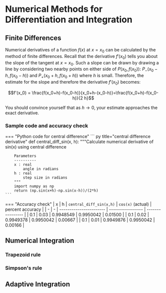 # Numerical Methods for Differentiation and Integration

## Finite Differences
Numerical derivatives of a function $f(x)$ at $x=x_0$ can be calculated by the method of finite differences. Recall that the derivative $f'(x_0)$ tells you about the slope of the tangent at $x=x_0$. Such a slope can be drawn by drawing a line by considering two nearby points on either side of $P(x_0, f(x_0))$: $P_-(x_0-h, f(x_0-h))$ and $P_+(x_0+h, f(x_0+h))$ where $h$ is small. Therefore, the estimate for the slope and therefore the derivative $f'(x_0)$ becomes:

$$f'(x_0) = \frac{f(x_0+h)-f(x_0-h)}{x_0+h-(x_0-h)}=\frac{f(x_0+h)-f(x_0-h)}{2 h}$$

You should convince yourself that as $h\rightarrow 0$, your estimate approaches the exact derivative.

### Sample code and accuracy check

=== "Python code for central difference"
    ``` py title="central difference derivative"
    def central_diff_sin(x, h):
        """Calculate numerical derivative of sin(x) using central difference
        
        Parameters
        ----------
        x : real
            angle in radians
        h : real
            step size in radians
        """
        import numpy as np
        return (np.sin(x+h)-np.sin(x-h))/(2*h)
    ```

=== "Accuracy check"
    | x | h | `central_diff_sin(x,h)` | `cos(x)` (actual) | percent accuracy |
    | - | - | ----------------------- | ----------------- | ---------------- |
    | 0.1 | 0.03 | 0.9948549 | 0.9950042 | 0.01500 |
    | 0.1 | 0.02 | 0.9949378 | 0.9950042 | 0.00667 |
    | 0.1 | 0.01 | 0.9949876 | 0.9950042 | 0.00166 |


<div id="canvas-holder">
</div>

<script>
    let width = 640;
    let height = 300;

    let yf = -height/3;
    let xf = 9;

    let radius = 7;

    function setup() {
        // setup() runs once
        var canvas = createCanvas(width,height);
        canvas.parent('canvas-holder');
        slider = createSlider(0.01, 1.5, 1.5, 0.01);
        slider.parent('canvas-holder');
        hdisplay = createP();
        hdisplay.parent('canvas-holder');
        frameRate(30);
    }

    function converttox(i) {
        return xf*(i-width/2)/width;
    }

    function converttoi(x) {
        return (x*width/xf)+width/2;
    }

    function converttoj(y) {
        return (height/2)+yf*y;
    }

    function central_diff_sin(x, h) {
        return (sin(x+h)-sin(x-h))/(2*h);
    }
    
    function draw_dashed_line(x1, y1, x2, y2) {
        drawingContext.setLineDash([5,5]);
        slope = (y2-y1)/(x2-x1);
        b = y2-slope*x2;
        x3 = converttox(0);
        y3 = slope*x3+b;
        x4 = converttox(width);
        y4 = slope*x4+b;
        stroke("black");
        line(0, converttoj(y3), width, converttoj(y4));
    }

    function draw() {
        // draw() loops forever, until stopped
        background(250);
        stroke("gray");
        line(width/2, 0, width/2, height);
        line(0, height/2, width, height/2);

        h = slider.value();
        est = (central_diff_sin(0.1, h)).toFixed(7);
        per = (100*(1-est/cos(0.1))).toFixed(5);
        hdisplay.html('h is '+h+ ', central difference estimate is ' + est + ', percentage difference is ' + per);
    
        for (i=0; i<=width; i=i+0.5) {
            x = converttox(i);
            stroke("blue");
            point(i, converttoj(sin(x)));
        }
        drawingContext.setLineDash([]);
        stroke("red");
        fill("red");
        circle(converttoi(0.1), converttoj(sin(0.1)), radius);
        fill("none");
        circle(converttoi(0.1-h), converttoj(sin(0.1-h)), radius);
        circle(converttoi(0.1+h), converttoj(sin(0.1+h)), radius);
        draw_dashed_line(0.1-h, sin(0.1-h), 0.1+h, sin(0.1+h));
    }
</script>


## Numerical Integration

### Trapezoid rule

### Simpson's rule

## Adaptive Integration
